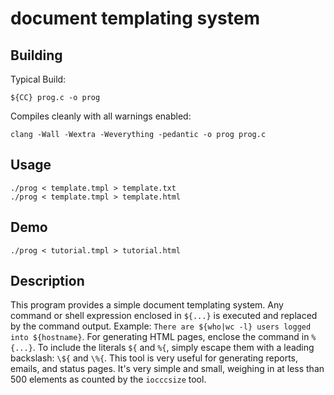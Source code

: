 # document templating system

## Building

Typical Build:

```
${CC} prog.c -o prog
```

Compiles cleanly with all warnings enabled:

```
clang -Wall -Wextra -Weverything -pedantic -o prog prog.c
```

## Usage

```
./prog < template.tmpl > template.txt
./prog < template.tmpl > template.html
```

## Demo

```
./prog < tutorial.tmpl > tutorial.html
```

## Description

This program provides a simple document templating system. Any command or
shell expression enclosed in `${...}` is executed and replaced by the
command output. Example: `There are ${who|wc -l} users logged into ${hostname}`.
For generating HTML pages, enclose the command in `%{...}`. To include the
literals `${` and `%{`, simply escape them with a leading backslash: `\${` and
`\%{`. This tool is very useful for generating reports, emails, and status
pages. It's very simple and small, weighing in at less than 500 elements as
counted by the `iocccsize` tool.
